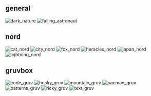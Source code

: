 general
---
![dark_nature](wallpapers/dark_nature.png "dark_nature")
![falling_astronaut](wallpapers/falling_astronaut.jpg "falling_astronaut")

nord
---
![cat_nord](wallpapers/cat_nord.png "cat_nord")
![city_nord](wallpapers/city_nord.jpg "city_nord")
![fox_nord](wallpapers/fox_nord.png "fox_nord")
![heracles_nord](wallpapers/heracles_nord.png "heracles_nord")
![japan_nord](wallpapers/japan_nord.png "japan_nord")
![lightning_nord](wallpapers/lightning_nord.jpg "lightning_nord")

gruvbox
---
![code_gruv](wallpapers/code_gruv.png "code_gruv")
![husky_gruv](wallpapers/husky_gruv.png "husky_gruv")
![mountain_gruv](wallpapers/mountain_gruv.png "mountain_gruv")
![pacman_gruv](wallpapers/pacman_gruv.png "pacman_gruv")
![patterns_gruv](wallpapers/patterns_gruv.png "patterns_gruv")
![ricky_gruv](wallpapers/ricky_gruv.png "ricky_gruv")
![text_gruv](wallpapers/text_gruv.png "text_gruv")
